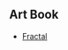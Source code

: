 ## Art Book

- [Fractal](https://raw.githubusercontent.com/omppye-tech/generative-art/master/art-book/fractal.png)

